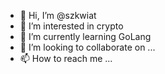 - 👋 Hi, I’m @szkwiat
- 👀 I’m interested in crypto
- 🌱 I’m currently learning GoLang
- 💞️ I’m looking to collaborate on ...
- 📫 How to reach me ...

<!---
szkwiat/szkwiat is a ✨ special ✨ repository because its `README.md` (this file) appears on your GitHub profile.
You can click the Preview link to take a look at your changes.
--->
